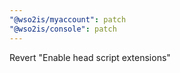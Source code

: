 ```yaml
---
"@wso2is/myaccount": patch
"@wso2is/console": patch
---
```


Revert "Enable head script extensions"
